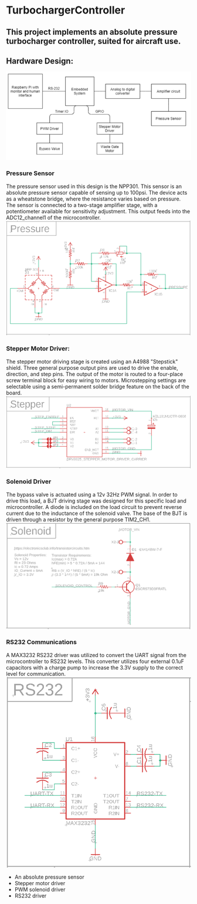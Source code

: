# TurbochargerController
This project implements an absolute pressure turbocharger controller, suited for aircraft use. 
---
## Hardware Design:
![Block Diagram](/../../images/blockdiagram.png)
### Pressure Sensor
The pressure sensor used in this design is the NPP301. This sensor is an absolute pressure sensor capable of sensing up to 100psi. The device acts as a wheatstone bridge, where the resistance varies based on pressure. The sensor is connected to a two-stage amplifier stage, with a potentiometer available for sensitivity adjustment. This output feeds into the ADC12_channel1 of the microcontroller. 
![Pressure Sensor Schematic](/../../images/pressureschematic.png)
### Stepper Motor Driver:
The stepper motor driving stage is created using an A4988 "Stepstick" shield. Three general purpose output pins are used to drive the enable, direction, and step pins. The output of the motor is routed to a four-place screw terminal block for easy wiring to motors. Microstepping settings are selectable using a semi-permanent solder bridge feature on the back of the board.
![Stepper Motor Schematic](/../../images/stepperschematic.png)
### Solenoid Driver
The bypass valve is actuated using a 12v 32Hz PWM signal. In order to drive this load, a BJT driving stage was designed for this specific load and microcontroller. A diode is included on the load circuit to prevent reverse current due to the inductance of the solenoid valve. The base of the BJT is driven through a resistor by the general purpose TIM2_CH1.
![Solenoid Driver Schematic](/../../images/solenoidschematic.png)
### RS232 Communications
A MAX3232 RS232 driver was utilized to convert the UART signal from the microcontroller to RS232 levels. This converter utilizes four external 0.1uF capacitors with a charge pump to increase the 3.3V supply to the correct level for communication.
![RS232 Driver Schematic](/../../images/rs232schematic.png)
* An absolute pressure sensor
* Stepper motor driver
* PWM solenoid driver
* RS232 driver

